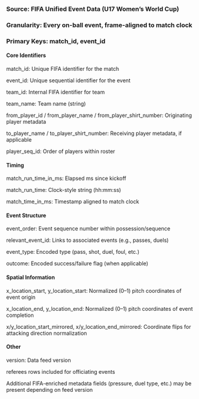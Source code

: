 ### Source: FIFA Unified Event Data (U17 Women’s World Cup)
### Granularity: Every on-ball event, frame-aligned to match clock
### Primary Keys: match_id, event_id

#### Core Identifiers
  match_id: Unique FIFA identifier for the match
  
  event_id: Unique sequential identifier for the event
  
  team_id: Internal FIFA identifier for team
  
  team_name: Team name (string)
  
  from_player_id / from_player_name / from_player_shirt_number: Originating player metadata
  
  to_player_name / to_player_shirt_number: Receiving player metadata, if applicable
  
  player_seq_id: Order of players within roster
  
#### Timing
  match_run_time_in_ms: Elapsed ms since kickoff
  
  match_run_time: Clock-style string (hh:mm:ss)
  
  match_time_in_ms: Timestamp aligned to match clock
  
#### Event Structure
  event_order: Event sequence number within possession/sequence
  
  relevant_event_id: Links to associated events (e.g., passes, duels)
  
  event_type: Encoded type (pass, shot, duel, foul, etc.)
  
  outcome: Encoded success/failure flag (when applicable)
  
#### Spatial Information
  x_location_start, y_location_start: Normalized (0–1) pitch coordinates of event origin
  
  x_location_end, y_location_end: Normalized (0–1) pitch coordinates of event completion
  
  x/y_location_start_mirrored, x/y_location_end_mirrored: Coordinate flips for attacking direction normalization
  
#### Other
  version: Data feed version
  
  referees rows included for officiating events
  
Additional FIFA-enriched metadata fields (pressure, duel type, etc.) may be present depending on feed version
